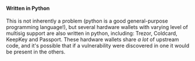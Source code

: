 #### Written in Python
This is not inherently a problem (python is a good general-purpose programming language!), but several hardware wallets with varying level of multisig support are also written in python, including: Trezor, Coldcard, KeepKey and Passport.
These hardware wallets share *a lot* of upstream code, and it's possible that if a vulnerability were discovered in one it would be present in the others.

